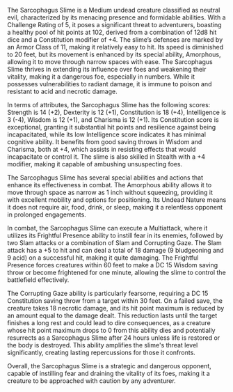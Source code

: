 The Sarcophagus Slime is a Medium undead creature classified as neutral evil, characterized by its menacing presence and formidable abilities. With a Challenge Rating of 5, it poses a significant threat to adventurers, boasting a healthy pool of hit points at 102, derived from a combination of 12d8 hit dice and a Constitution modifier of +4. The slime’s defenses are marked by an Armor Class of 11, making it relatively easy to hit. Its speed is diminished to 20 feet, but its movement is enhanced by its special ability, Amorphous, allowing it to move through narrow spaces with ease. The Sarcophagus Slime thrives in extending its influence over foes and weakening their vitality, making it a dangerous foe, especially in numbers. While it possesses vulnerabilities to radiant damage, it is immune to poison and resistant to acid and necrotic damage.

In terms of attributes, the Sarcophagus Slime has the following scores: Strength is 14 (+2), Dexterity is 12 (+1), Constitution is 18 (+4), Intelligence is 3 (-4), Wisdom is 12 (+1), and Charisma is 12 (+1). Its Constitution score is exceptional, granting it substantial hit points and resilience against being incapacitated, while its low Intelligence score indicates it has minimal cognitive ability. It benefits from good saving throws in Wisdom and Charisma, both at +4, which assists in resisting effects that would incapacitate or control it. The slime is also skilled in Stealth with a +4 modifier, making it capable of ambushing unsuspecting foes.

The Sarcophagus Slime has several special abilities and actions that enhance its effectiveness in combat. The Amorphous ability allows it to move through space as narrow as 1 inch without squeezing, providing it with excellent mobility and options for positioning. Its Undead Nature means it does not require air, food, drink, or sleep, making it a relentless opponent in prolonged engagements.

In combat, the Sarcophagus Slime can execute a Multiattack, where it utilizes its Frightful Presence ability to instill fear in its enemies, followed by two Slam attacks or a combination of Slam and Corrupting Gaze. The Slam attack has a +5 to hit and can deal a total of 18 damage (9 bludgeoning and 9 acid) on a successful hit, making it quite damaging. The Frightful Presence forces creatures within 60 feet to make a DC 15 Wisdom saving throw or become frightened for one minute, allowing the slime to control the battlefield effectively. 

The Corrupting Gaze ability is particularly fearsome, requiring a DC 15 Constitution saving throw from a target within 30 feet. On a failed save, the creature takes 18 necrotic damage, and its hit point maximum is reduced by an amount equal to the damage dealt. This reduction lasts until the target finishes a long rest and could lead to dire consequences, as a creature whose hit point maximum drops to 0 from this ability dies and potentially resurrects as a Sarcophagus Slime after 24 hours unless life is restored or the body is destroyed. This ability amplifies the slime's threat level significantly, creating lasting repercussions for those it confronts.

Overall, the Sarcophagus Slime is a strategic and dangerous opponent, capable of instilling fear and draining the vitality of its foes, making it a creature to be approached with caution by any adventurer.